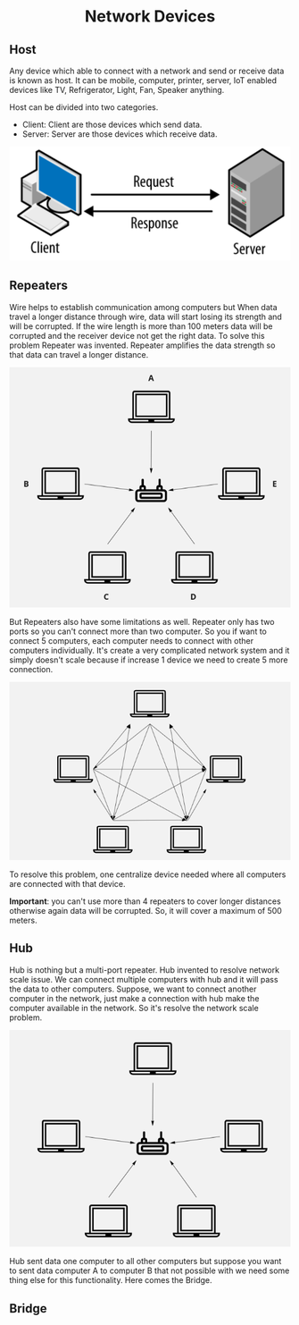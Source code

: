 <h1 align="center">Network Devices</h1>

## Host

Any device which able to connect with a network and send or receive data is known as host. It can be mobile, computer, printer, server, IoT enabled devices like TV, Refrigerator, Light, Fan, Speaker anything.

Host can be divided into two categories.

- Client: Client are those devices which send data.
- Server: Server are those devices which receive data.

<p align="center">
    <img src="../images/client-server.png" alt="Client Server communication" />
</p>

## Repeaters

Wire helps to establish communication among computers but When data travel a longer distance through wire, data will start losing its strength and will be corrupted. If the wire length is more than 100 meters data will be corrupted and the receiver device not get the right data. To solve this problem Repeater was invented. Repeater amplifies the data strength so that data can travel a longer distance.

<p align="center">
    <img src="../images/repeater-connection.png" alt="Repeaters" />
</p>

But Repeaters also have some limitations as well. Repeater only has two ports so you can't connect more than two computer. So you if want to connect 5 computers, each computer needs to connect with other computers individually. It's create a very complicated network system and it simply doesn't scale because if increase 1 device we need to create 5 more connection.

<p align="center">
    <img src="../images/connection-redundant.png" alt="Multi-connection" />
</p>

To resolve this problem, one centralize device needed where all computers are connected with that device.

**Important**: you can't use more than 4 repeaters to cover longer distances otherwise again data will be corrupted. So, it will cover a maximum of 500 meters.

## Hub

Hub is nothing but a multi-port repeater. Hub invented to resolve network scale issue. We can connect multiple computers with hub and it will pass the data to other computers. Suppose, we want to connect another computer in the network, just make a connection with hub make the computer available in the network. So it's resolve the network scale problem.

<p align="center">
    <img src="../images/hub-connection.png" alt="Hub" />
</p>

Hub sent data one computer to all other computers but suppose you want to sent data computer A to computer B that not possible with we need some thing else for this functionality. Here comes the Bridge.

## Bridge
